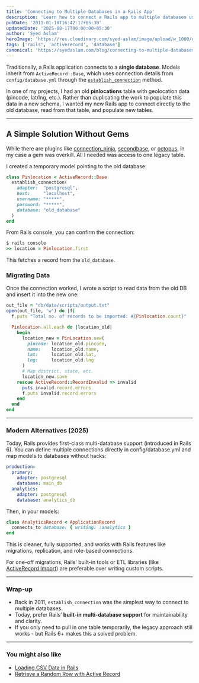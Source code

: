 ```yaml
---
title: 'Connecting to Multiple Databases in a Rails App'
description: 'Learn how to connect a Rails app to multiple databases using establish_connection, with context on modern Rails features for handling multi-DB setups.'
pubDate: '2011-01-18T16:42:17+05:30'
updatedDate: '2025-08-17T00:00:00+05:30'
author: 'Syed Aslam'
heroImage: 'https://res.cloudinary.com/syed-aslam/image/upload/w_1000/q_auto/f_auto/v1556446821/black-and-white-blurred-background-cables-1426702_msrzjl.jpg'
tags: ['rails', 'activerecord', 'database']
canonical: 'https://syedaslam.com/blog/connecting-to-multiple-databases/'
---
```


Traditionally, a Rails application connects to a **single database**. Models inherit from `ActiveRecord::Base`, which uses connection details from `config/database.yml` through the [`establish_connection`](http://api.rubyonrails.org/classes/ActiveRecord/Base.html#method-c-establish_connection) method.

In one of my projects, I had an old **pinlocations** table with geolocation data (pincode, lat/lng, etc.). Rather than duplicating the work to populate this data in a new schema, I wanted my new Rails app to connect directly to the old database, read from that table, and populate new tables.

---

## A Simple Solution Without Gems

While there are plugins like [connection_ninja](http://github.com/cherring/connection_ninja/), [secondbase](https://github.com/karledurante/secondbase), or [octopus](https://github.com/tchandy/octopus), in my case a gem was overkill. All I needed was access to one legacy table.

I created a temporary model pointing to the old database:

```ruby
class Pinlocation < ActiveRecord::Base
  establish_connection(
    adapter:  "postgresql",
    host:     "localhost",
    username: "*****",
    password: "*****",
    database: "old_database"
  )
end
```

From Rails console, you can confirm the connection:

```ruby
$ rails console
>> location = Pinlocation.first
```

This fetches a record from the `old_database`.

### Migrating Data

Once the connection worked, I wrote a script to read data from the old DB and insert it into the new one:

```ruby
out_file = "db/data/scripts/output.txt"
open(out_file, 'w') do |f|
  f.puts "Total no. of records to be imported: #{Pinlocation.count}"

  Pinlocation.all.each do |location_old|
    begin
      location_new = PinLocation.new(
        pincode: location_old.pincode,
        name:    location_old.name,
        lat:     location_old.lat,
        lng:     location_old.lng
      )
      # Map district, state, etc.
      location_new.save
    rescue ActiveRecord::RecordInvalid => invalid
      puts invalid.record.errors
      f.puts invalid.record.errors
    end
  end
end
```

---

### Modern Alternatives (2025)

Today, Rails provides first-class multi-database support (introduced in Rails 6).
You can define multiple connections directly in config/database.yml and map models to databases without hacks:

```yaml
production:
  primary:
    adapter: postgresql
    database: main_db
  analytics:
    adapter: postgresql
    database: analytics_db
```

Then, in your models:

```ruby
class AnalyticsRecord < ApplicationRecord
  connects_to database: { writing: :analytics }
end
```

This is cleaner, fully supported, and works with Rails features like migrations, replication, and role-based connections.

For one-off migrations, Rails’ built-in tools or ETL libraries (like [ActiveRecord Import](https://github.com/zdennis/activerecord-import)) are preferable over writing custom scripts.

---

### Wrap-up

- Back in 2011, `establish_connection` was the simplest way to connect to multiple databases.
- Today, prefer Rails’ **built-in multi-database support** for maintainability and clarity.
- If you only need to pull in one table temporarily, the legacy approach still works - but Rails 6+ makes this a solved problem.

---

### You might also like

- [Loading CSV Data in Rails](/blog/loading-csv-data-in-rails-then-vs-now)
- [Retrieve a Random Row with Active Record](/blog/retrieving-a-random-row-in-activerecord)
